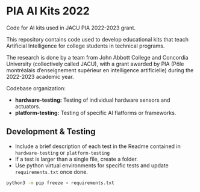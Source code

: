 # PIA AI Kits 2022
Code for AI kits used in JACU PIA 2022-2023 grant.

This repository contains code used to develop educational kits that teach Artificial Intelligence for college students in technical programs.

The research is done by a team from John Abbott College and Concordia University (collectively called JACU), with a grant awarded by PIA (Pôle montréalais d’enseignement supérieur en intelligence artificielle) during the 2022-2023 academic year.

Codebase organization:

- **hardware-testing:** Testing of individual hardware sensors and actuators. 
- **platform-testing:** Testing of specific AI flatforms or frameworks. 

## Development & Testing

- Include a brief description of each test in the Readme contained in `hardware-testing` or `platform-testing`
- If a test is larger than a single file, create a folder.
- Use python virtual environments for specific tests and update `requirements.txt` once done.

```bash
python3 -m pip freeze > requirements.txt
```

